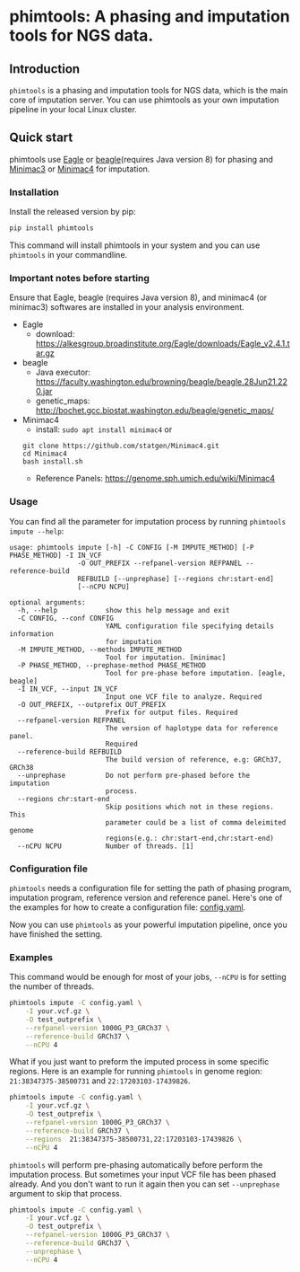 
phimtools: A phasing and imputation tools for NGS data.
=====================================================

Introduction
------------

`phimtools` is a phasing and imputation tools for NGS data, which is the
main core of imputation server. You can use phimtools as your own imputation 
pipeline in your local Linux cluster.

Quick start
-----------

phimtools use [Eagle](https://data.broadinstitute.org/alkesgroup/Eagle/)
or [beagle](https://faculty.washington.edu/browning/beagle/beagle.html)(requires Java version 8)
for phasing and [Minimac3](https://genome.sph.umich.edu/wiki/Minimac3)
or [Minimac4](https://genome.sph.umich.edu/wiki/Minimac4)
for imputation.

### Installation

Install the released version by pip:

```bash
pip install phimtools
```

This command will install phimtools in your system and you can use
`phimtools` in your commandline.

### Important notes before starting
Ensure that Eagle, beagle (requires Java version 8), and minimac4 (or minimac3) softwares are installed in your analysis environment.

- Eagle 
    + download: https://alkesgroup.broadinstitute.org/Eagle/downloads/Eagle_v2.4.1.tar.gz
- beagle
    + Java executor: https://faculty.washington.edu/browning/beagle/beagle.28Jun21.220.jar
    + genetic_maps: http://bochet.gcc.biostat.washington.edu/beagle/genetic_maps/
- Minimac4
    + install: 
    `sudo apt install minimac4` 
    or 
    ```
    git clone https://github.com/statgen/Minimac4.git
    cd Minimac4
    bash install.sh
    ```
    + Reference Panels: https://genome.sph.umich.edu/wiki/Minimac4

### Usage

You can find all the parameter for imputation process by running
`phimtools impute --help`:

    usage: phimtools impute [-h] -C CONFIG [-M IMPUTE_METHOD] [-P PHASE_METHOD] -I IN_VCF
                     -O OUT_PREFIX --refpanel-version REFPANEL --reference-build
                     REFBUILD [--unprephase] [--regions chr:start-end]
                     [--nCPU NCPU]

    optional arguments:
      -h, --help            show this help message and exit
      -C CONFIG, --conf CONFIG
                            YAML configuration file specifying details information
                            for imputation
      -M IMPUTE_METHOD, --methods IMPUTE_METHOD
                            Tool for imputation. [minimac]
      -P PHASE_METHOD, --prephase-method PHASE_METHOD
                            Tool for pre-phase before imputation. [eagle, beagle]
      -I IN_VCF, --input IN_VCF
                            Input one VCF file to analyze. Required
      -O OUT_PREFIX, --outprefix OUT_PREFIX
                            Prefix for output files. Required
      --refpanel-version REFPANEL
                            The version of haplotype data for reference panel.
                            Required
      --reference-build REFBUILD
                            The build version of reference, e.g: GRCh37, GRCh38
      --unprephase          Do not perform pre-phased before the imputation
                            process.
      --regions chr:start-end
                            Skip positions which not in these regions. This
                            parameter could be a list of comma deleimited genome
                            regions(e.g.: chr:start-end,chr:start-end)
      --nCPU NCPU           Number of threads. [1]

### Configuration file

`phimtools` needs a configuration file for setting the path of phasing
program, imputation program, reference version and reference panel.
Here\'s one of the examples for how to create a configuration file:
[config.yaml](./tests/config.yaml).

Now you can use `phimtools` as your powerful imputation pipeline, once you
have finished the setting.

### Examples

This command would be enough for most of your jobs, `--nCPU` is for
setting the number of threads.

```bash
phimtools impute -C config.yaml \
    -I your.vcf.gz \
    -O test_outprefix \
    --refpanel-version 1000G_P3_GRCh37 \
    --reference-build GRCh37 \
    --nCPU 4
```

What if you just want to preform the imputed process in some specific
regions. Here is an example for running `phimtools` in genome region:
`21:38347375-38500731` and `22:17203103-17439826`.

```bash
phimtools impute -C config.yaml \
    -I your.vcf.gz \
    -O test_outprefix \
    --refpanel-version 1000G_P3_GRCh37 \
    --reference-build GRCh37 \
    --regions  21:38347375-38500731,22:17203103-17439826 \
    --nCPU 4
```

`phimtools` will perform pre-phasing automatically before perform the
imputation process. But sometimes your input VCF file has been phased
already. And you don\'t want to run it again then you can set
`--unprephase` argument to skip that process.

```bash
phimtools impute -C config.yaml \
    -I your.vcf.gz \
    -O test_outprefix \
    --refpanel-version 1000G_P3_GRCh37 \
    --reference-build GRCh37 \
    --unprephase \
    --nCPU 4
```
